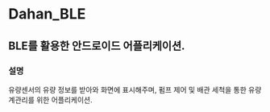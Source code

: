 # Dahan_BLE
BLE를 활용한 안드로이드 어플리케이션.
----
### 설명
유량센서의 유량 정보를 받아와 화면에 표시해주며, 펌프 제어 및 배관 세척을 통한 유량계관리를 위한 어플리케이션.
